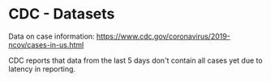 # CDC - Datasets

Data on case information: https://www.cdc.gov/coronavirus/2019-ncov/cases-in-us.html

CDC reports that data from the last 5 days don't contain all cases yet due to latency in reporting.
